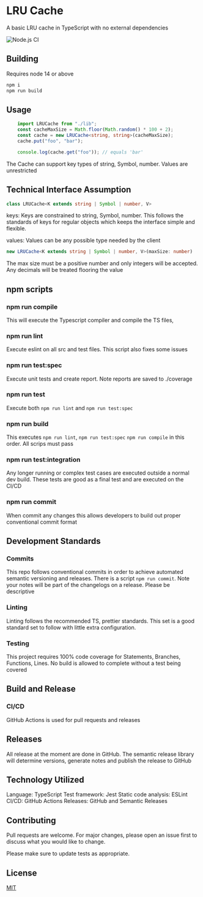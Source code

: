 # LRU Cache

A basic LRU cache in TypeScript with no external dependencies

![Node.js CI](https://github.com/jphilipstevens/lru-cache/workflows/Node.js%20CI/badge.svg?branch=main)

## Building

Requires node 14 or above

```bash
npm i
npm run build
```

## Usage

```TypeScript
    import LRUCache from "./lib";
    const cacheMaxSize = Math.floor(Math.random() * 100 + 2);
    const cache = new LRUCache<string, string>(cacheMaxSize);
    cache.put("foo", "bar");

    console.log(cache.get("foo")); // equals 'bar'
```

The Cache can support key types of string, Symbol, number. Values are unrestricted

## Technical Interface Assumption

```TypeScript
class LRUCache<K extends string | Symbol | number, V>
```

keys: Keys are constrained to string, Symbol, number. This follows the standards of keys for regular objects which keeps the interface simple and flexible.

values: Values can be any possible type needed by the client

```TypeScript
new LRUCache<K extends string | Symbol | number, V>(maxSize: number)
```

The max size must be a positive number and only integers will be accepted. Any decimals will be treated flooring the value

## npm scripts

### npm run compile

This will execute the Typescript compiler and compile the TS files,

### npm run lint

Execute eslint on all src and test files. This script also fixes some issues

### npm run test:spec

Execute unit tests and create report. Note reports are saved to ./coverage

### npm run test

Execute both `npm run lint` and `npm run test:spec`

### npm run build

This executes `npm run lint`, `npm run test:spec` `npm run compile` in this order. All scrips must pass

### npm run test:integration

Any longer running or complex test cases are executed outside a normal dev build. These tests are good as a final test and are executed on the CI/CD

### npm run commit

When commit any changes this allows developers to build out proper conventional commit format

## Development Standards

### Commits

This repo follows conventional commits in order to achieve automated semantic versioning and releases. There is a script `npm run commit`. Note your notes will be part of the changelogs on a release. Please be descriptive

### Linting

Linting follows the recommended TS, prettier standards. This set is a good standard set to follow with little extra configuration.

### Testing

This project requires 100% code coverage for Statements, Branches, Functions, Lines. No build is allowed to complete without a test being covered

## Build and Release

### CI/CD

GitHub Actions is used for pull requests and releases

## Releases

All release at the moment are done in GitHub. The semantic release library will determine versions, generate notes and publish the release to GitHub

## Technology Utilized

Language: TypeScript
Test framework: Jest
Static code analysis: ESLint
CI/CD: GitHub Actions
Releases: GitHub and Semantic Releases

## Contributing

Pull requests are welcome. For major changes, please open an issue first to discuss what you would like to change.

Please make sure to update tests as appropriate.

## License

[MIT](https://choosealicense.com/licenses/mit/)